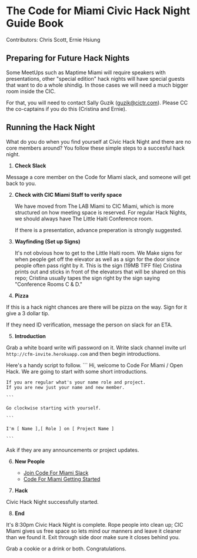 # The Code for Miami Civic Hack Night Guide Book

Contributors: Chris Scott, Ernie Hsiung

## Preparing for Future Hack Nights

Some MeetUps such as Maptime Miami will require speakers with presentations, 
other "special edition" hack nights will have special guests that want to
do a whole shindig. In those cases we will need a much bigger room inside the
CIC. 

For that, you will need to contact Sally Guzik (guzik@cictr.com). Please 
CC the co-captains if you do this (Cristina and Ernie).


## Running the Hack Night

What do you do when you find yourself at Civic Hack Night and there are no 
core members around? You follow these simple steps to a succesful hack night.

1. **Check Slack**

  Message a core member on the Code for Miami slack, and someone will get back to you. 

2. **Check with CIC Miami Staff to verify space**
   
   We have moved from The LAB Miami to CIC Miami, which is more structured 
   on how meeting space is reserved. For regular Hack Nights, we should 
   always have The Little Haiti Conference room.
   
   If there is a presentation, advance preperation is strongly suggested. 

3. **Wayfinding (Set up Signs)**
   
   It's not obvious how to get to the Little Haiti room. We Make signs for 
   when people get off the elevator as well as a sign for the door 
   since people often pass right by it. This is the sign (19MB TIFF file) 
   Cristina prints out and sticks in front of the elevators that will be
   shared on this repo; Cristina usually tapes the sign right by the sign
   saying "Conference Rooms C & D."
   
4. **Pizza**
  
  If this is a hack night chances are there will be pizza on the way.
  Sign for it give a 3 dollar tip.

  If they need ID verification, message the person on slack for an ETA. 
  
5. **Introduction**

  Grab a white board write wifi password on it. 
  Write slack channel invite url `http://cfm-invite.herokuapp.com`
  and then begin introductions.
  
  Here's a handy script to follow.
    ```
    Hi, welcome to Code For Miami / Open Hack. We are going to start with some short introductions.
    
    If you are regular what's your name role and project. 
    If you are new just your name and new member.
    
    ```
    
    Go clockwise starting with yourself.
    
    ```
    
    I'm [ Name ],[ Role ] on [ Project Name ]
    
    ```

  Ask if they are any announcements or project updates.

6. **New People**
      - [Join Code For Miami Slack](cfm-inviter.herokuapp.com)
      - [Code For Miami Getting Started](http://codefor.miami/get-started-with-civic-hacking) 

7. **Hack**
  
  Civic Hack Night successfully started.

8. **End**

  It's 8:30pm Civic Hack Night is complete.
  Rope people into clean up; CIC Miami gives us free space 
  so lets mind our manners and leave it cleaner than we found it.
  Exit through side door make sure it closes behind you.
  
  Grab a cookie or a drink or both. Congratulations.
